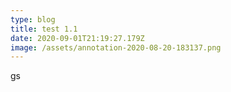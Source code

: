 ```yaml
---
type: blog
title: test 1.1
date: 2020-09-01T21:19:27.179Z
image: /assets/annotation-2020-08-20-183137.png
---
```

gs